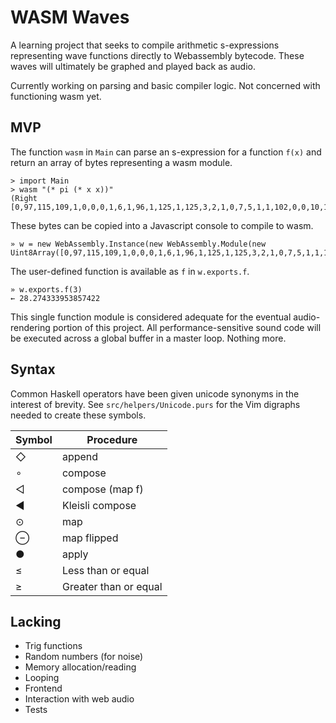 # WASM Waves

A learning project that seeks to compile arithmetic s-expressions representing wave functions directly to Webassembly bytecode. These waves will ultimately be graphed and played back as audio.

Currently working on parsing and basic compiler logic. Not concerned with functioning wasm yet.

## MVP

The function `wasm` in `Main` can parse an s-expression for a function `f(x)` and return an array of bytes representing a wasm module.

```
> import Main 
> wasm "(* pi (* x x))"
(Right [0,97,115,109,1,0,0,0,1,6,1,96,1,125,1,125,3,2,1,0,7,5,1,1,102,0,0,10,15,1,13,0,67,219,15,73,64,32,0,32,0,148,148,11])
```

These bytes can be copied into a Javascript console to compile to wasm.

```
» w = new WebAssembly.Instance(new WebAssembly.Module(new Uint8Array([0,97,115,109,1,0,0,0,1,6,1,96,1,125,1,125,3,2,1,0,7,5,1,1,102,0,0,10,15,1,13,0,67,219,15,73,64,32,0,32,0,148,148,11])))
```

The user-defined function is available as `f` in `w.exports.f`.

```
» w.exports.f(3)
← 28.274333953857422
```

This single function module is considered adequate for the eventual audio-rendering portion of this project. All performance-sensitive sound code will be executed across a global buffer in a master loop. Nothing more.

## Syntax

Common Haskell operators have been given unicode synonyms in the interest of brevity. See `src/helpers/Unicode.purs` for the Vim digraphs needed to create these symbols.

| Symbol | Procedure            |
|--------|----------------------|
| ◇      | append               |
| ∘      | compose              |
| ◁      | compose (map f)      |
| ◀      | Kleisli compose      |
| ⊙      | map                  |
| ⊖      | map flipped          |
| ●      | apply                |
| ≤      | Less than or equal   |
| ≥      | Greater than or equal|

## Lacking

+ Trig functions
+ Random numbers (for noise)
+ Memory allocation/reading
+ Looping
+ Frontend 
+ Interaction with web audio
+ Tests
